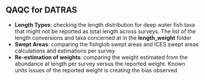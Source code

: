 ## **QAQC for DATRAS**

* **Length Types**: checking the length distribution for deep water fish taxa that might not be reported as total length across surveys. The list of the length conversions and taxa concerned at in the **length_weight** folder
* **Swept Areas**: comparing the fishglob swept areas and ICES swept areas calculations and estimations per survey
* **Re-estimation of weights**: comparing the weight estimated from the abundance at length per survey versus the reported weight. Known units issues of the reported weight is creating the bias observed